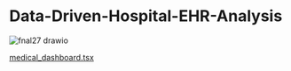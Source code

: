 # Data-Driven-Hospital-EHR-Analysis

![fnal27 drawio](https://github.com/user-attachments/assets/d8dc0064-f5e8-4401-96eb-865ef02846db)

[medical_dashboard.tsx](https://github.com/user-attachments/files/22620284/medical_dashboard.tsx)